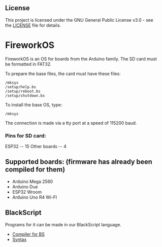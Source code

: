## License
This project is licensed under the GNU General Public License v3.0 - see the [LICENSE](LICENSE) file for details.

# FireworkOS
FireworkOS is an OS for boards from the Arduino family.
The SD card must be formatted in FAT32.

To prepare the base files, the card must have these files:
```
/mksys
/setup/help.bs
/setup/reboot.bs
/setup/shutdown.bs
```
To install the base OS, type:
```
/mksys
```
The connection is made via a tty port at a speed of 115200 baud.
### Pins for SD card:
ESP32 -- 15
Other boards -- 4


## Supported boards: (firmware has already been compiled for them)
* Arduino Mega 2560
* Arduino Due
* ESP32 Wroom
* Arduino Uno R4 Wi-FI

## BlackScript
Programs for it can be made in our BlackScript language.
* [Compiler for BS](BSC/bsc.py)
* [Syntax](BSSyntax.md)
